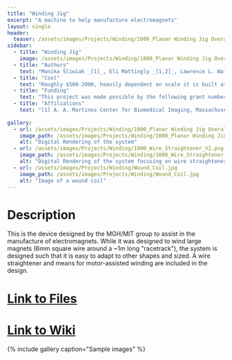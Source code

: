 ```yaml
---
title: "Winding Jig"
excerpt: "A machine to help manufacture electromagnets"
layout: single
header:
  teaser: /assets/images/Projects/Winding/1000_Planar Winding Jig Overall Assembly_V2.png
sidebar:
  - title: "Winding Jig"
    image: /assets/images/Projects/Winding/1000_Planar Winding Jig Overall Assembly_V2.png
  - title: "Authors"
    text: "Monika Śliwiak _[1]_, Eli Mattingly _[1,2]_, Lawrence L. Wald_[2,3]_ "
  - title: "Cost"
    text: "Roughly $500-2000, heavily dependent on scale it is built at, and how the winding plates are manufactured"    
  - title: "Funding"
    text: "This project was made possible by the following grant numbers: NIBIB U01EB025121 NIMH R24106053 and NSF GRFP 1122374"
  - title: "Affiliations"
    text: "[1] A. A. Martinos Center for Biomedical Imaging, Massachusetts General Hospital, Charlestown, MA [2] MIT-Havard Medical School Health Sciences & Technology, Cambridge, MA, [3] Harvard Medical School, Boston, MA "
    
gallery:
  - url: /assets/images/Projects/Winding/1000_Planar Winding Jig Overall Assembly_V2.png
    image_path: /assets/images/Projects/Winding/1000_Planar Winding Jig Overall Assembly_V2.png
    alt: "Digital Rendering of the system"
  - url: /assets/images/Projects/Winding/1000_Wire_Straightener_V2.png
    image_path: /assets/images/Projects/Winding/1000_Wire_Straightener_V2.png
    alt: "Digital Rendering of the system focusing on wire straightener"
  - url: /assets/images/Projects/Winding/Wound_Coil.jpg
    image_path: /assets/images/Projects/Winding/Wound_Coil.jpg
    alt: "Image of a wound coil"
---
```


# Description
This is the device designed by the MGH/MIT group to assist in the manufacture of electromagnets. While it was designed to wind large magnets (6mm square wire around a ~1m long "racetrack"), the system is designed such that it is easy to adapt to other shapes and sized. A wire straightener and means for motor-assisted winding are included in the design.
# [Link to Files](https://github.com/OS-MPI/Winding-Jig)
# [Link to Wiki](https://github.com/OS-MPI/Winding-Jig/wiki)
{% include gallery caption="Sample images" %}
